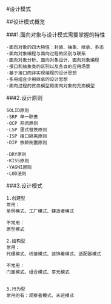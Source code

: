 #设计模式

##设计模式概览

###1.面向对象与设计模式需要掌握的特性
````
·面向对象的四大特性：封装、抽象、继承、多态
·面向对象编程与面向过程的区别与联系
·面向对象分析、面向对象设计、面向对象编程
·接口和抽象类的区别以及各自的应用场景
·基于接口而非实现编程的设计思想
·多用组合少用继承的设计思想
·面向过程的贫血模型和面向对象的充血模型
````
###2.设计原则
````
SOLID原则
·SRP 单一职责
·OCP 开闭原则
·LSP 里式替换原则
·ISP 接口隔离原则
·DIP 依赖倒置原则

·DRY原则
·KISS原则
·YAGNI原则
·LOD法则
````
###3.设计模式
````
1.创建型
常用：
单例模式、工厂模式、建造者模式

不常用：
原型模式

2.结构型
常用：
代理模式、桥接模式、装饰着模式、适配器模式

不常用：
门面模式、组合模式、享元模式


3.行为型
常用的有：观察者模式、末班模式

````